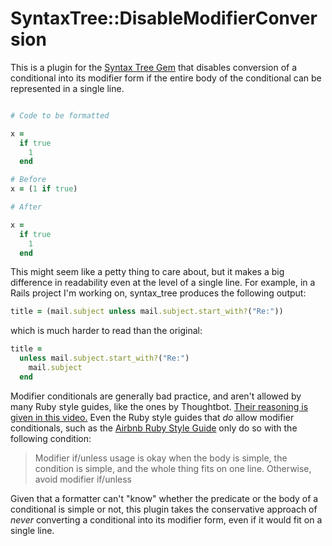 # SyntaxTree::DisableModifierConversion

This is a plugin for
the [Syntax Tree Gem](https://github.com/ruby-syntax-tree/syntax_tree#plugins)
that disables conversion of a conditional into its modifier form if the entire body of
the conditional can be represented in a single line.

```ruby

# Code to be formatted

x =
  if true
    1
  end

# Before
x = (1 if true)

# After

x =
  if true
    1
  end
```

This might seem like a petty thing to care about, but it makes a big difference in
readability even at the level of a single line. For example, in a Rails project I'm
working on, syntax_tree produces the following output:

```ruby
title = (mail.subject unless mail.subject.start_with?("Re:"))
```

which is much harder to read than the original:

```ruby
title =
  unless mail.subject.start_with?("Re:")
    mail.subject
  end
```

Modifier conditionals are generally bad practice, and aren't allowed by many Ruby style
guides, like the ones by Thoughtbot.
[Their reasoning is given in this video.](https://thoughtbot.com/upcase/videos/thoughtbots-approach-to-ruby)
Even the Ruby style guides that *do* allow modifier conditionals, such as the
[Airbnb Ruby Style Guide](https://github.com/airbnb/ruby#conditional-expressions) only do
so with the following condition:

> Modifier if/unless usage is okay when the body is simple, the condition is simple, and
> the whole thing fits on one line. Otherwise, avoid modifier if/unless

Given that a formatter can't "know" whether the predicate or the body of a conditional is
simple or not, this plugin takes the conservative approach of *never* converting a
conditional into its modifier form, even if it would fit on a single line.
